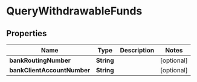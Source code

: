 

# QueryWithdrawableFunds


## Properties

| Name | Type | Description | Notes |
|------------ | ------------- | ------------- | -------------|
|**bankRoutingNumber** | **String** |  |  [optional] |
|**bankClientAccountNumber** | **String** |  |  [optional] |



